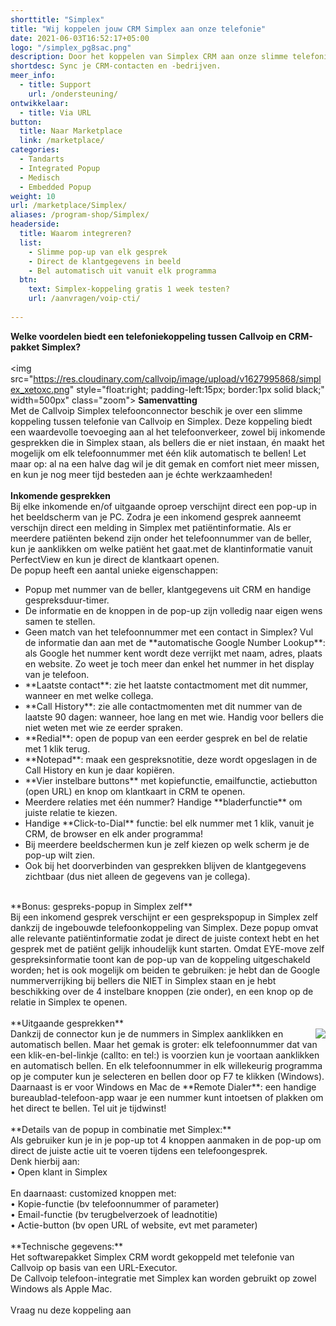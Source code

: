 ```yaml
---
shorttitle: "Simplex"
title: "Wij koppelen jouw CRM Simplex aan onze telefonie"
date: 2021-06-03T16:52:17+05:00
logo: "/simplex_pg8sac.png"
description: Door het koppelen van Simplex CRM aan onze slimme telefonie werk je een stuk efficienter.
shortdesc: Sync je CRM-contacten en -bedrijven.
meer_info:
  - title: Support
    url: /ondersteuning/
ontwikkelaar:
  - title: Via URL
button:
  title: Naar Marketplace
  link: /marketplace/
categories:
  - Tandarts
  - Integrated Popup
  - Medisch
  - Embedded Popup
weight: 10
url: /marketplace/Simplex/
aliases: /program-shop/Simplex/
headerside:
  title: Waarom integreren?
  list:
    - Slimme pop-up van elk gesprek
    - Direct de klantgegevens in beeld
    - Bel automatisch uit vanuit elk programma
  btn:
    text: Simplex-koppeling gratis 1 week testen?
    url: /aanvragen/voip-cti/
    
---
```


**Welke voordelen biedt een telefoniekoppeling tussen Callvoip en CRM-pakket Simplex?**<br>
<br>
<img src="https://res.cloudinary.com/callvoip/image/upload/v1627995868/simplex_xetoxc.png" style="float:right; padding-left:15px; border:1px solid black;" width=500px" class="zoom">
**Samenvatting**<br>
Met de Callvoip Simplex telefoonconnector beschik je over een slimme koppeling tussen telefonie van Callvoip en Simplex. Deze koppeling biedt een waardevolle toevoeging aan al het telefoonverkeer, zowel bij inkomende gesprekken die in Simplex staan, als bellers die er niet instaan, én maakt het mogelijk om elk telefoonnummer met één klik automatisch te bellen! Let maar op: al na een halve dag wil je dit gemak en comfort niet meer missen, en kun je nog meer tijd besteden aan je échte werkzaamheden!<br>
<br>
**Inkomende gesprekken**<br>
Bij elke inkomende en/of uitgaande oproep verschijnt direct een pop-up in het beeldscherm van je PC. Zodra je een inkomend gesprek aanneemt verschijn direct een melding in Simplex met patiëntinformatie. Als er meerdere patiënten bekend zijn onder het telefoonnummer van de beller, kun je aanklikken om welke patiënt het gaat.met de klantinformatie vanuit PerfectView en kun je direct de klantkaart openen. <br>
De popup heeft een aantal unieke eigenschappen: <br>
<div class="usp-list">
<ul>
<li>Popup met nummer van de beller, klantgegevens uit CRM en handige gespreksduur-timer.</li>
<li>De informatie en de knoppen in de pop-up zijn volledig naar eigen wens samen te stellen.</li>
<li>Geen match van het telefoonnummer met een contact in Simplex? Vul de informatie dan aan met de **automatische Google Number Lookup**: als Google het nummer kent wordt deze verrijkt met naam, adres, plaats en website. Zo weet je toch meer dan enkel het nummer in het display van je telefoon.</li>
<li>**Laatste contact**: zie het laatste contactmoment met dit nummer, wanneer en met welke collega.</li>
<li>**Call History**: zie alle contactmomenten met dit nummer van de laatste 90 dagen: wanneer, hoe lang en met wie. Handig voor bellers die niet weten met wie ze eerder spraken.</li>
<li>**Redial**: open de popup van een eerder gesprek en bel de relatie met 1 klik terug.</li>
<li>**Notepad**: maak een gespreksnotitie, deze wordt opgeslagen in de Call History en kun je daar kopiëren.</li>
<li>**Vier instelbare buttons** met kopiefunctie, emailfunctie, actiebutton (open URL) en knop om klantkaart in CRM te openen.</li>
<li>Meerdere relaties met één nummer? Handige **bladerfunctie** om juiste relatie te kiezen. </li>
<li>Handige **Click-to-Dial** functie: bel elk nummer met 1 klik, vanuit je CRM, de browser en elk ander programma!</li>
<li>Bij meerdere beeldschermen kun je zelf kiezen op welk scherm je de pop-up wilt zien.</li>
<li>Ook bij het doorverbinden van gesprekken blijven de klantgegevens zichtbaar (dus niet alleen de gegevens van je collega).</li>
</ul>
</div>
<br>
**Bonus: gespreks-popup in Simplex zelf**<br>
Bij een inkomend gesprek verschijnt er een gesprekspopup in Simplex zelf dankzij de ingebouwde telefoonkoppeling van Simplex. Deze popup omvat alle relevante patiëntinformatie zodat je direct de juiste context hebt en het gesprek met de patiënt gelijk inhoudelijk kunt starten. Omdat EYE-move zelf gespreksinformatie toont kan de pop-up van de koppeling uitgeschakeld worden; het is ook mogelijk om beiden te gebruiken: je hebt dan de Google nummerverrijking bij bellers die NIET in Simplex staan en je hebt beschikking over de 4 instelbare knoppen (zie onder), en een knop op de relatie in Simplex te openen. <br>
<br>
**Uitgaande gesprekken**<br>
<img src="https://res.cloudinary.com/callvoip/image/upload/popup_crm_jmr7fc.png" style="float:right">
Dankzij de connector kun je de nummers in Simplex aanklikken en automatisch bellen. Maar het gemak is groter: elk telefoonnummer dat van een klik-en-bel-linkje (callto: en tel:) is voorzien kun je voortaan aanklikken en automatisch bellen. En elk telefoonnummer in elk willekeurig programma op je computer kun je selecteren en bellen door op F7 te klikken (Windows). <br>
Daarnaast is er voor Windows en Mac de **Remote Dialer**: een handige bureaublad-telefoon-app waar je een nummer kunt intoetsen of plakken om het direct te bellen. Tel uit je tijdwinst! <br>
<br>
**Details van de popup in combinatie met Simplex:**<br>
Als gebruiker kun je in je pop-up tot 4 knoppen aanmaken in de pop-up om direct de juiste actie uit te voeren tijdens een telefoongesprek. <br>
Denk hierbij aan:<br>
• Open klant in Simplex<br>
<br>
En daarnaast: customized knoppen met: <br>
• Kopie-functie (bv telefoonnummer of parameter)<br>
• Email-functie (bv terugbelverzoek of leadnotitie)<br>
• Actie-button (bv open URL of website, evt met parameter) <br>
<br>
**Technische gegevens:**<br>
Het softwarepakket Simplex CRM wordt gekoppeld met telefonie van Callvoip op basis van een URL-Executor.<br>
De Callvoip telefoon-integratie met Simplex kan worden gebruikt op zowel Windows als Apple Mac.<br> 
<br><a onclick="dialog.show();" class="button">Vraag nu deze koppeling aan</a>
                     

